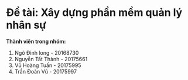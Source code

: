 # Đề tài: Xây dựng phần mềm quản lý nhân sự

**Thành viên trong nhóm:**
1. Ngô Đình long - 20168730
2. Nguyễn Tất Thành - 20175661
3. Vũ Hoàng Tuấn - 20175995
4. Trần Đoàn Vũ - 20175997 


